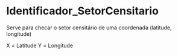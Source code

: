 # Identificador_SetorCensitario
Serve para checar o setor censitário de uma coordenada (latitude, longitude)

X = Latitude
Y = Longitude
